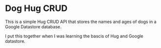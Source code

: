 # Dog Hug CRUD

This is a simple Hug CRUD API that stores the names and ages of dogs in a Google Datastore database.

I put this together when I was learning the bascis of Hug and Google datastore.
